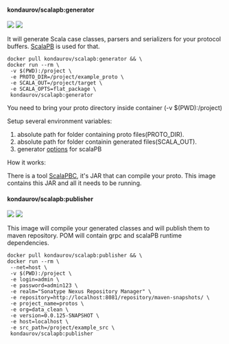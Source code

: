 #### kondaurov/scalapb:generator

[![](https://images.microbadger.com/badges/image/kondaurov/scalapb:generator.svg)](https://microbadger.com/images/kondaurov/scalapb:generator "Get your own image badge on microbadger.com")
[![](https://images.microbadger.com/badges/version/kondaurov/scalapb:generator.svg)](https://microbadger.com/images/kondaurov/scalapb:generator "Get your own version badge on microbadger.com")

It will generate Scala case classes, parsers and serializers for your protocol buffers.
[ScalaPB](https://github.com/scalapb/ScalaPB) is used for that.

    docker pull kondaurov/scalapb:generator && \
	docker run --rm \
	 -v $(PWD):/project \
	 -e PROTO_DIR=/project/example_proto \
	 -e SCALA_OUT=/project/target \
	 -e SCALA_OPTS=flat_package \
	 kondaurov/scalapb:generator

You need to bring your proto directory inside container (-v $(PWD):/project)

Setup several environment variables:
 1. absolute path for folder containing proto files(PROTO_DIR).
 2. absolute path for folder containin generated files(SCALA_OUT).
 3. generator [options](https://scalapb.github.io/sbt-settings.html#additional-options-to-the-generator) for scalaPB

How it works:

There is a tool [ScalaPBC](https://scalapb.github.io/scalapbc.html), it's JAR that can compile your proto.
This image contains this JAR and all it needs to be running.

#### kondaurov/scalapb:publisher

[![](https://images.microbadger.com/badges/image/kondaurov/scalapb:publisher.svg)](https://microbadger.com/images/kondaurov/scalapb:generator "Get your own image badge on microbadger.com")
[![](https://images.microbadger.com/badges/version/kondaurov/scalapb:publisher.svg)](https://microbadger.com/images/kondaurov/scalapb:generator "Get your own version badge on microbadger.com")

This image will compile your generated classes and will publish them to maven repository.
POM will contain grpc and scalaPB runtime dependencies.

    docker pull kondaurov/scalapb:publisher && \
	docker run --rm \
	 --net=host \
	 -v $(PWD):/project \
	 -e login=admin \
	 -e password=admin123 \
	 -e realm="Sonatype Nexus Repository Manager" \
	 -e repository=http://localhost:8081/repository/maven-snapshots/ \
	 -e project_name=protos \
	 -e org=data_clean \
	 -e version=0.0.125-SNAPSHOT \
	 -e host=localhost \
	 -e src_path=/project/example_src \
	 kondaurov/scalapb:publisher